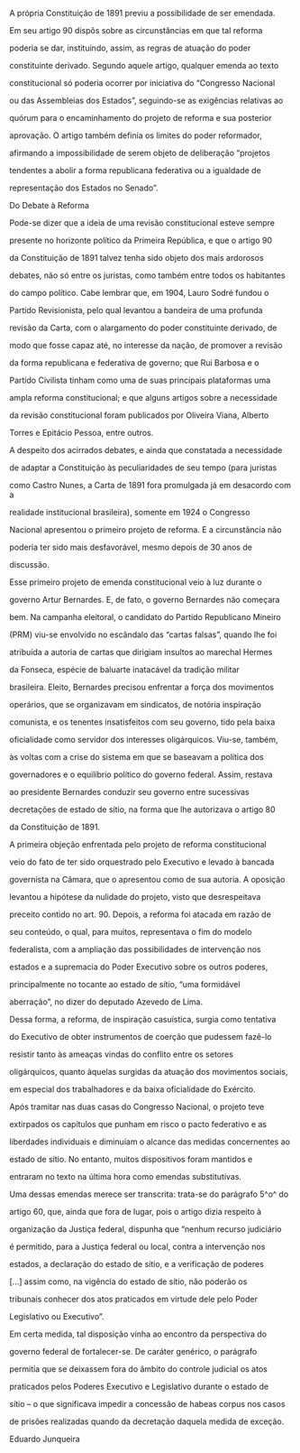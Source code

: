 

A própria Constituição de 1891 previu a possibilidade de ser emendada.

Em seu artigo 90 dispôs sobre as circunstâncias em que tal reforma

poderia se dar, instituindo, assim, as regras de atuação do poder

constituinte derivado. Segundo aquele artigo, qualquer emenda ao texto

constitucional só poderia ocorrer por iniciativa do “Congresso Nacional

ou das Assembleias dos Estados”, seguindo-se as exigências relativas ao

quórum para o encaminhamento do projeto de reforma e sua posterior

aprovação. O artigo também definia os limites do poder reformador,

afirmando a impossibilidade de serem objeto de deliberação “projetos

tendentes a abolir a forma republicana federativa ou a igualdade de

representação dos Estados no Senado”.



Do Debate à Reforma



Pode-se dizer que a ideia de uma revisão constitucional esteve sempre

presente no horizonte político da Primeira República, e que o artigo 90

da Constituição de 1891 talvez tenha sido objeto dos mais ardorosos

debates, não só entre os juristas, como também entre todos os habitantes

do campo político. Cabe lembrar que, em 1904, Lauro Sodré fundou o

Partido Revisionista, pelo qual levantou a bandeira de uma profunda

revisão da Carta, com o alargamento do poder constituinte derivado, de

modo que fosse capaz até, no interesse da nação, de promover a revisão

da forma republicana e federativa de governo; que Rui Barbosa e o

Partido Civilista tinham como uma de suas principais plataformas uma

ampla reforma constitucional; e que alguns artigos sobre a necessidade

da revisão constitucional foram publicados por Oliveira Viana, Alberto

Torres e Epitácio Pessoa, entre outros.



A despeito dos acirrados debates, e ainda que constatada a necessidade

de adaptar a Constituição às peculiaridades de seu tempo (para juristas

como Castro Nunes, a Carta de 1891 fora promulgada já em desacordo com a

realidade institucional brasileira), somente em 1924 o Congresso

Nacional apresentou o primeiro projeto de reforma. E a circunstância não

poderia ter sido mais desfavorável, mesmo depois de 30 anos de

discussão.



Esse primeiro projeto de emenda constitucional veio à luz durante o

governo Artur Bernardes. E, de fato, o governo Bernardes não começara

bem. Na campanha eleitoral, o candidato do Partido Republicano Mineiro

(PRM) viu-se envolvido no escândalo das “cartas falsas”, quando lhe foi

atribuída a autoria de cartas que dirigiam insultos ao marechal Hermes

da Fonseca, espécie de baluarte inatacável da tradição militar

brasileira. Eleito, Bernardes precisou enfrentar a força dos movimentos

operários, que se organizavam em sindicatos, de notória inspiração

comunista, e os tenentes insatisfeitos com seu governo, tido pela baixa

oficialidade como servidor dos interesses oligárquicos. Viu-se, também,

às voltas com a crise do sistema em que se baseavam a política dos

governadores e o equilíbrio político do governo federal. Assim, restava

ao presidente Bernardes conduzir seu governo entre sucessivas

decretações de estado de sítio, na forma que lhe autorizava o artigo 80

da Constituição de 1891.



A primeira objeção enfrentada pelo projeto de reforma constitucional

veio do fato de ter sido orquestrado pelo Executivo e levado à bancada

governista na Câmara, que o apresentou como de sua autoria. A oposição

levantou a hipótese da nulidade do projeto, visto que desrespeitava

preceito contido no art. 90. Depois, a reforma foi atacada em razão de

seu conteúdo, o qual, para muitos, representava o fim do modelo

federalista, com a ampliação das possibilidades de intervenção nos

estados e a supremacia do Poder Executivo sobre os outros poderes,

principalmente no tocante ao estado de sítio, “uma formidável

aberração”, no dizer do deputado Azevedo de Lima.



Dessa forma, a reforma, de inspiração casuística, surgia como tentativa

do Executivo de obter instrumentos de coerção que pudessem fazê-lo

resistir tanto às ameaças vindas do conflito entre os setores

oligárquicos, quanto àquelas surgidas da atuação dos movimentos sociais,

em especial dos trabalhadores e da baixa oficialidade do Exército.



Após tramitar nas duas casas do Congresso Nacional, o projeto teve

extirpados os capítulos que punham em risco o pacto federativo e as

liberdades individuais e diminuíam o alcance das medidas concernentes ao

estado de sítio. No entanto, muitos dispositivos foram mantidos e

entraram no texto na última hora como emendas substitutivas.



Uma dessas emendas merece ser transcrita: trata-se do parágrafo 5^o^ do

artigo 60, que, ainda que fora de lugar, pois o artigo dizia respeito à

organização da Justiça federal, dispunha que “nenhum recurso judiciário

é permitido, para a Justiça federal ou local, contra a intervenção nos

estados, a declaração do estado de sítio, e a verificação de poderes

[...] assim como, na vigência do estado de sítio, não poderão os

tribunais conhecer dos atos praticados em virtude dele pelo Poder

Legislativo ou Executivo”.



Em certa medida, tal disposição vinha ao encontro da perspectiva do

governo federal de fortalecer-se. De caráter genérico, o parágrafo

permitia que se deixassem fora do âmbito do controle judicial os atos

praticados pelos Poderes Executivo e Legislativo durante o estado de

sítio – o que significava impedir a concessão de habeas corpus nos casos

de prisões realizadas quando da decretação daquela medida de exceção.



Eduardo Junqueira



